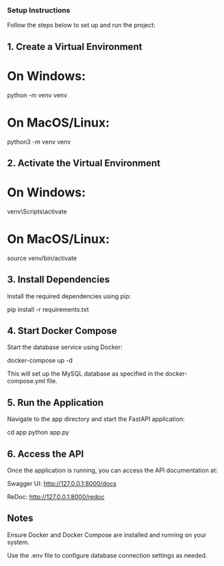 ### Setup Instructions

Follow the steps below to set up and run the project:

## 1. Create a Virtual Environment

# On Windows:

python -m venv venv

# On MacOS/Linux:

python3 -m venv venv

## 2. Activate the Virtual Environment

# On Windows:

venv\Scripts\activate

# On MacOS/Linux:

source venv/bin/activate

## 3. Install Dependencies

Install the required dependencies using pip:

pip install -r requirements.txt

## 4. Start Docker Compose

Start the database service using Docker:

docker-compose up -d

This will set up the MySQL database as specified in the docker-compose.yml file.

## 5. Run the Application

Navigate to the app directory and start the FastAPI application:

cd app
python app.py

## 6. Access the API

Once the application is running, you can access the API documentation at:

Swagger UI: http://127.0.0.1:8000/docs

ReDoc: http://127.0.0.1:8000/redoc

## Notes

Ensure Docker and Docker Compose are installed and running on your system.

Use the .env file to configure database connection settings as needed.

